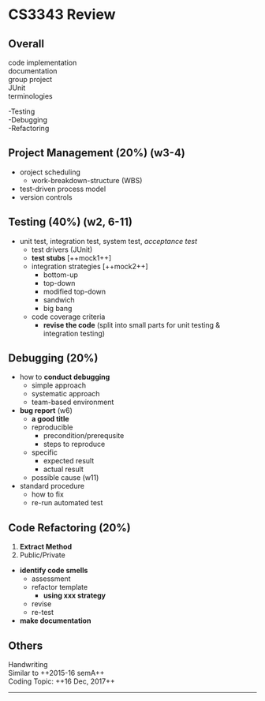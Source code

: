 # CS3343 Review

## Overall
code implementation<br>
documentation<br>
group project<br>
JUnit<br>
terminologies<br>

-Testing<br>
-Debugging<br>
-Refactoring<br>

## Project Management (20%) (w3-4)
- oroject scheduling
    - work-breakdown-structure (WBS)
- test-driven process model
- version controls

## Testing (40%) (w2, 6-11)
- unit test, integration test, system test, *acceptance test*
    - test drivers (JUnit)
    - **test stubs** [++mock1++]
    - integration strategies [++mock2++]
        - bottom-up
        - top-down
        - modified top-down
        - sandwich
        - big bang
    - code coverage criteria
        - **revise the code** (split into small parts for unit testing & integration testing)
        
## Debugging (20%) 
- how to **conduct debugging**
    - simple approach
    - systematic approach
    - team-based environment
- **bug report** (w6)
    - **a good title**
    - reproducible
        - precondition/prerequsite
        - steps to reproduce
    - specific
        - expected result
        - actual result
    - possible cause (w11)
- standard procedure
    - how to fix
    - re-run automated test

## Code Refactoring (20%)
1. **Extract Method**
2. Public/Private
- **identify code smells**
    - assessment
    - refactor template
        - **using xxx strategy**
    - revise
    - re-test
- **make documentation**

## Others
 Handwriting<br>
 Similar to ++2015-16 semA++<br>
 Coding Topic: ++16 Dec, 2017++<br>
 
---

